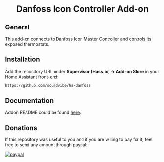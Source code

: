 <div align="center">
<h1>Danfoss Icon Controller Add-on</h1>
</div>



## General

This add-on connects to Danfoss Icon Master Controller and controls its exposed thermostats.

## Installation

Add the repository URL under **Supervisor (Hass.io) → Add-on Store** in your Home Assistant front-end:

    https://github.com/soundvibe/ha-danfoss

## Documentation

Addon README could be found [here](danfoss-addon/README.md).

## Donations

If this repository was useful to you and if you are willing to pay for it, feel free to send any amount through paypal:

[![paypal](https://www.paypalobjects.com/en_US/i/btn/btn_donateCC_LG.gif)](https://paypal.me/soundvibe)

